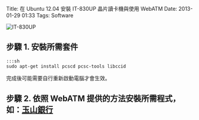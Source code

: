 Title: 在 Ubuntu 12.04 安裝 IT-830UP 晶片讀卡機與使用 WebATM
Date: 2013-01-29 01:33
Tags: Software

![IT-830UP](http://www.ittec.com.tw/images/IT-830UP%28DM%29.jpg)

## 步驟 1. 安裝所需套件
    :::sh
    sudo apt-get install pcscd pcsc-tools libccid

完成後可能需要自行重新啟動電腦才會生效。

## 步驟 2. 依照 WebATM 提供的方法安裝所需程式，如：[玉山銀行](http://netbank.esunbank.com.tw/webatm/Q&A_016.htm#01)
